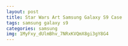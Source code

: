 ```yaml
---
layout: post
title: Star Wars Art Samsung Galaxy S9 Case
tags: samsung galaxy s9
categories: samsung
img: 1MyFxy_dUlmBhv_7NRxKVQmX8gi3gY8G4
---
```

